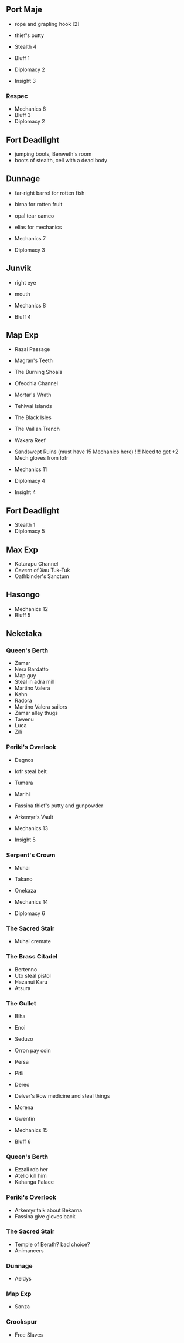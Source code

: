 ## Port Maje

- rope and grapling hook [2] 
- thief's putty

- Stealth 4
- Bluff 1
- Diplomacy 2
- Insight 3

### Respec

- Mechanics 6
- Bluff 3
- Diplomacy 2

## Fort Deadlight

- jumping boots, Benweth's room
- boots of stealth, cell with a dead body

## Dunnage

- far-right barrel for rotten fish
- birna for rotten fruit
- opal tear cameo
- elias for mechanics

- Mechanics 7
- Diplomacy 3

## Junvik

- right eye
- mouth

- Mechanics 8
- Bluff 4


## Map Exp

- Razai Passage
- Magran's Teeth
- The Burning Shoals
- Ofecchia Channel
- Mortar's Wrath
- Tehiwai Islands
- The Black Isles
- The Vailian Trench
- Wakara Reef

- Sandswept Ruins (must have 15 Mechanics here)
!!!! Need to get +2 Mech gloves from Iofr

- Mechanics 11
- Diplomacy 4
- Insight 4

## Fort Deadlight

- Stealth 1
- Diplomacy 5

## Max Exp

- Katarapu Channel
- Cavern of Xau Tuk-Tuk
- Oathbinder's Sanctum

## Hasongo

- Mechanics 12
- Bluff 5

## Neketaka

### Queen's Berth

- Zamar
- Nera Bardatto
- Map guy
- Steal in adra mill
- Martino Valera
- Kahn
- Radora
- Martino Valera sailors
- Zamar alley thugs
- Tawenu
- Luca
- Zili

### Periki's Overlook

- Degnos
- Iofr steal belt
- Tumara
- Marihi
- Fassina thief's putty and gunpowder
- Arkemyr's Vault

- Mechanics 13
- Insight 5


### Serpent's Crown

- Muhai
- Takano
- Onekaza

- Mechanics 14
- Diplomacy 6

### The Sacred Stair

- Muhai cremate

### The Brass Citadel

- Bertenno
- Uto steal pistol
- Hazanui Karu
- Atsura

### The Gullet

- Biha
- Enoi
- Seduzo
- Orron pay coin
- Persa
- Pitli
- Dereo
- Delver's Row medicine and steal things
- Morena
- Gwenfin

- Mechanics 15
- Bluff 6

### Queen's Berth

- Ezzali rob her
- Atello kill him
- Kahanga Palace

### Periki's Overlook

- Arkemyr talk about Bekarna
- Fassina give gloves back

### The Sacred Stair

- Temple of Berath? bad choice?
- Animancers

### Dunnage

- Aeldys

### Map Exp

- Sanza

### Crookspur

- Free Slaves